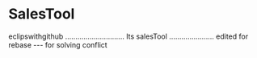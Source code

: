 # SalesTool
eclipswithgithub
.............................
Its salesTool 
...................... edited for rebase
--- for solving conflict
